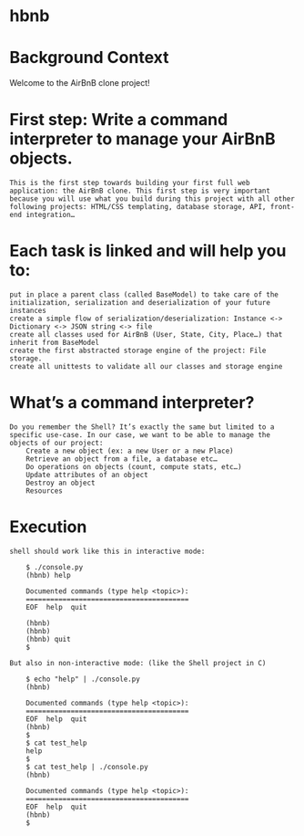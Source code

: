 # hbnb
# Background Context

Welcome to the AirBnB clone project!

# First step: Write a command interpreter to manage your AirBnB objects.
    This is the first step towards building your first full web application: the AirBnB clone. This first step is very important because you will use what you build during this project with all other following projects: HTML/CSS templating, database storage, API, front-end integration…

# Each task is linked and will help you to:
    put in place a parent class (called BaseModel) to take care of the initialization, serialization and deserialization of your future instances
    create a simple flow of serialization/deserialization: Instance <-> Dictionary <-> JSON string <-> file
    create all classes used for AirBnB (User, State, City, Place…) that inherit from BaseModel
    create the first abstracted storage engine of the project: File storage.
    create all unittests to validate all our classes and storage engine

# What’s a command interpreter?
    Do you remember the Shell? It’s exactly the same but limited to a specific use-case. In our case, we want to be able to manage the objects of our project:
        Create a new object (ex: a new User or a new Place)
        Retrieve an object from a file, a database etc…
        Do operations on objects (count, compute stats, etc…)
        Update attributes of an object
        Destroy an object
        Resources

# Execution
    shell should work like this in interactive mode:

        $ ./console.py
        (hbnb) help

        Documented commands (type help <topic>):
        ========================================
        EOF  help  quit

        (hbnb) 
        (hbnb) 
        (hbnb) quit
        $
        
    But also in non-interactive mode: (like the Shell project in C)

        $ echo "help" | ./console.py
        (hbnb)

        Documented commands (type help <topic>):
        ========================================
        EOF  help  quit
        (hbnb) 
        $
        $ cat test_help
        help
        $
        $ cat test_help | ./console.py
        (hbnb)

        Documented commands (type help <topic>):
        ========================================
        EOF  help  quit
        (hbnb) 
        $
